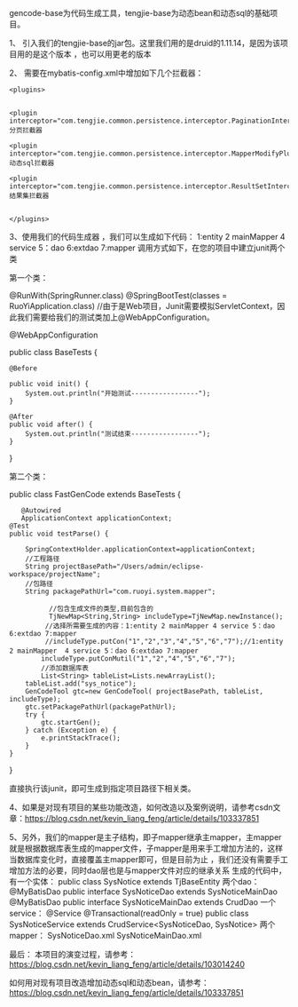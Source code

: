 gencode-base为代码生成工具，tengjie-base为动态bean和动态sql的基础项目。

1、	引入我们的tengjie-base的jar包。这里我们用的是druid的1.11.14，是因为该项目用的是这个版本 ，也可以用更老的版本    

2、	需要在mybatis-config.xml中增加如下几个拦截器：

    <plugins>
	
	
    <plugin interceptor="com.tengjie.common.persistence.interceptor.PaginationInterceptor"/>分页拦截器
    
    <plugin interceptor="com.tengjie.common.persistence.interceptor.MapperModifyPlugin"/>动态sql拦截器
   
    <plugin interceptor="com.tengjie.common.persistence.interceptor.ResultSetInterceptor"/>结果集拦截器
    
   
    </plugins>


3、使用我们的代码生成器 ，我们可以生成如下代码：
1:entity 2 mainMapper 4 service 5：dao 6:extdao 7:mapper
调用方式如下，在您的项目中建立junit两个类

第一个类：

@RunWith(SpringRunner.class)
@SpringBootTest(classes = RuoYiApplication.class)
//由于是Web项目，Junit需要模拟ServletContext，因此我们需要给我们的测试类加上@WebAppConfiguration。

@WebAppConfiguration

public class BaseTests {

    @Before
    
    public void init() {
        System.out.println("开始测试-----------------");
    }
 
    @After
    public void after() {
        System.out.println("测试结束-----------------");
    }

}

第二个类：

public class FastGenCode  extends BaseTests {
	
	   @Autowired
	   ApplicationContext applicationContext;
	@Test
	public void testParse() {
		
		SpringContextHolder.applicationContext=applicationContext;
		//工程路径
		String projectBasePath="/Users/admin/eclipse-workspace/projectName";
		//包路径
		String packagePathUrl="com.ruoyi.system.mapper";
        
              //包含生成文件的类型,目前包含的
      	      TjNewMap<String,String> includeType=TjNewMap.newInstance();
      	     //选择所需要生成的内容：1:entity 2 mainMapper 4 service 5：dao 6:extdao 7:mapper
             //includeType.putCon("1","2","3","4","5","6","7");//1:entity 2 mainMapper  4 service 5：dao 6:extdao 7:mapper
         	includeType.putConMutil("1","2","4","5","6","7");
            //添加数据库表
      	    List<String> tableList=Lists.newArrayList();
	    tableList.add("sys_notice");
	    GenCodeTool gtc=new GenCodeTool( projectBasePath, tableList, includeType); 
	    gtc.setPackagePathUrl(packagePathUrl);
	    try {
			gtc.startGen();
		} catch (Exception e) {
			e.printStackTrace();
	    }
	}
}

直接执行该junit，即可生成到指定项目路径下相关类。

4、如果是对现有项目的某些功能改造，如何改造以及案例说明，请参考csdn文章：https://blog.csdn.net/kevin_liang_feng/article/details/103337851

5、另外，我们的mapper是主子结构，即子mapper继承主mapper，主mapper就是根据数据库表生成的mapper文件，子mapper是用来手工增加方法的，这样当数据库变化时，直接覆盖主mapper即可，但是目前为止 ，我们还没有需要手工增加方法的必要，同时dao层也是与mapper文件对应的继承关系
生成的代码中，
有一个实体：
public class SysNotice extends TjBaseEntity<SysNotice> 
两个dao：
@MyBatisDao
public interface SysNoticeDao extends SysNoticeMainDao 
@MyBatisDao
public interface SysNoticeMainDao extends CrudDao<SysNotice> 
一个service：
@Service
@Transactional(readOnly = true)
public class SysNoticeService extends CrudService<SysNoticeDao, SysNotice>
两个mapper：
SysNoticeDao.xml
SysNoticeMainDao.xml

最后：
本项目的演变过程，请参考：https://blog.csdn.net/kevin_liang_feng/article/details/103014240

如何用对现有项目改造增加动态sql和动态bean，请参考：https://blog.csdn.net/kevin_liang_feng/article/details/103337851
